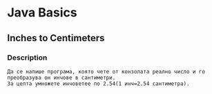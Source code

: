 # Java Basics

## Inches to Centimeters

### Description

    Да се напише програма, която чете от конзолата реално число и го преобразува он инчове в сантиметри. 
    За целта умножете инчоветее по 2.54(1 инч=2.54 сантиметра).